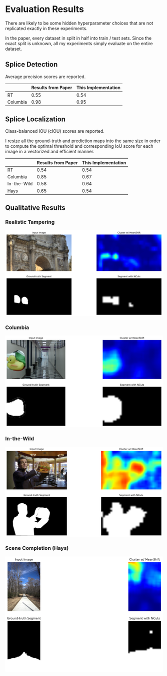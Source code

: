 # Evaluation Results
There are likely to be some hidden hyperparameter choices that are not replicated exactly in these experiments.

In the paper, every dataset in split in half into train / test sets. Since the exact split is unknown, all my experiments simply evaluate on the entire dataset.

## Splice Detection
Average precision scores are reported.

|          | Results from Paper | This Implementation |
| -------- | ------------------ | ------------------- |
| RT       | 0.55               | 0.54                |
| Columbia | 0.98               | 0.95                |

## Splice Localization
Class-balanced IOU (cIOU) scores are reported.

I resize all the ground-truth and prediction maps into the same size in order to compute the optimal threshold and corresponding IoU score for each image in a vectorized and efficient manner.

|             | Results from Paper | This Implementation |
| ----------- | ------------------ | ------------------- |
| RT          | 0.54               | 0.54                |
| Columbia    | 0.85               | 0.67                |
| In-the-Wild | 0.58               | 0.64                |
| Hays        | 0.65               | 0.54                |

## Qualitative Results
### Realistic Tampering
![](/assets/exif_sc_examples/realistic_tampering.png)

### Columbia
![](/assets/exif_sc_examples/columbia.png)

### In-the-Wild
![](/assets/exif_sc_examples/in_the_wild.png)

### Scene Completion (Hays)
![](/assets/exif_sc_examples/scene_completion.png)